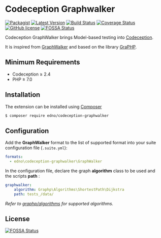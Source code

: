 # Codeception Graphwalker

[![Packagist](https://img.shields.io/packagist/dt/edno/codeception-graphwalker.svg?style=flat-square)](https://packagist.org/packages/edno/codeception-graphwalker)
[![Latest Version](https://img.shields.io/packagist/v/edno/codeception-graphwalker.svg?style=flat-square)](https://packagist.org/packages/edno/codeception-graphwalker)
[![Build Status](https://img.shields.io/travis/com/edno/codeception-graphwalker.svg?style=flat-square)](https://travis-ci.com/edno/codeception-graphwalker)
[![Coverage Status](https://img.shields.io/coveralls/edno/codeception-graphwalker.svg?style=flat-square)](https://coveralls.io/github/edno/codeception-graphwalker?branch=master)
[![GitHub license](https://img.shields.io/badge/license-MIT-blue.svg?style=flat-square)](https://raw.githubusercontent.com/edno/codeception-graphwalker/master/LICENSE)
[![FOSSA Status](https://app.fossa.io/api/projects/git%2Bgithub.com%2Fedno%2Fcodeception-graphwalker.svg?type=shield)](https://app.fossa.io/projects/git%2Bgithub.com%2Fedno%2Fcodeception-graphwalker?ref=badge_shield)

Codeception GraphWalker brings Model-based testing into [Codeception](http://codeception.com/).

It is inspired from [GraphWalker](https://graphwalker.github.io/) and based on the library [GraPHP](https://github.com/graphp/graph).

## Minimum Requirements

- Codeception ≥ 2.4
- PHP ≥ 7.0

## Installation
The extension can be installed using [Composer](https://getcomposer.org)

```bash
$ composer require edno/codeception-graphwalker
```

## Configuration
Add the **GraphWalker** format to the list of supported format into your suite configuration file (`.suite.yml`):
```yaml
formats:
  - edno\codeception-graphwalker\GraphWalker
```

In the configuration file, declare the graph **algorithm** class to be used and the scripts **path** :
```yaml
graphwalker:
    algorithm: Graphp\Algorithms\ShortestPath\Dijkstra
    path: tests_/data/
```
*Refer to [graphp/algorithms](https://github.com/graphp/algorithms) for supported algorithms.*

## License
[![FOSSA Status](https://app.fossa.io/api/projects/git%2Bgithub.com%2Fedno%2Fcodeception-graphwalker.svg?type=large)](https://app.fossa.io/projects/git%2Bgithub.com%2Fedno%2Fcodeception-graphwalker?ref=badge_large)

